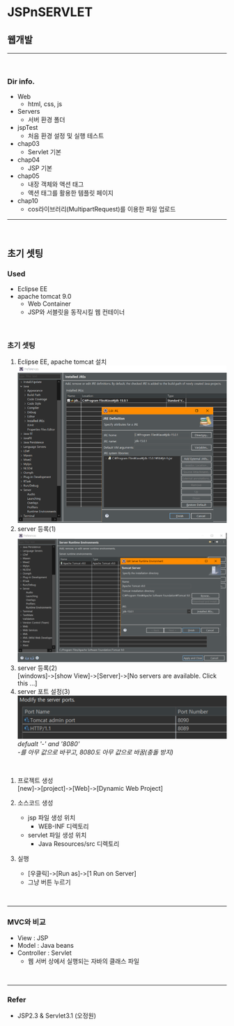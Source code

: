 # JSPnSERVLET
## 웹개발
---
<br>

### Dir info.
- Web
    - html, css, js
- Servers
    - 서버 환경 폴더
- jspTest
    - 처음 환경 설정 및 실행 테스트
- chap03
    - Servlet 기본
- chap04
    - JSP 기본
- chap05
    - 내장 객체와 액션 태그
    - 액션 태그를 활용한 템플릿 페이지
- chap10
    - cos라이브러리(MultipartRequest)를 이용한 파일 업로드

---
<br>

## 초기 셋팅
### Used
- Eclipse EE
- apache tomcat 9.0
    - Web Container
    - JSP와 서블릿을 동작시킬 웹 컨테이너

<br>

### 초기 셋팅
1. Eclipse EE, apache tomcat 설치  
![Screenshot](/imgs/1.PNG)
1. server 등록(1)  
![Screenshot](/imgs/2.PNG)
1. server 등록(2)  
[windows]->[show View]->[Server]->[No servers are available. Click this ...]    
1. server 포트 설정(3)  
![Scrrenshot](/imgs/3.PNG)  
*defualt '-' and '8080'*  
*-를 아무 값으로 바꾸고, 8080도 아무 값으로 바꿈(충돌 방지)*

<br>

1. 프로젝트 생성  
[new]->[project]->[Web]->[Dynamic Web Project]

1. 소스코드 생성
    - jsp 파일 생성 위치
        - WEB-INF 디렉토리
    - servlet 파일 생성 위치
        - Java Resources/src 디렉토리

1. 실행  
    - [우클릭]->[Run as]->[1 Run on Server]
    - 그냥 버튼 누르기



<br>

---

### MVC와 비교
- View : JSP
- Model : Java beans
- Controller : Servlet
    - 웹 서버 상에서 실행되는 자바의 클래스 파일

<br>

---

### Refer
- JSP2.3 & Servlet3.1 (오정원)